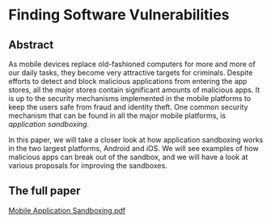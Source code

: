 # Finding Software Vulnerabilities
## Abstract
As mobile devices replace old-fashioned computers for more and more of our daily tasks, they become very attractive targets for criminals. Despite efforts to detect and block malicious applications from entering the app stores, all the major stores contain significant amounts of malicious apps. It is up to the security mechanisms implemented in the mobile platforms to keep the users safe from fraud and identity theft. One common security mechanism that can be found in all the major mobile platforms, is *application sandboxing*.

In this paper, we will take a closer look at how application sandboxing works in the two largest platforms, Android and iOS. We will see examples of how malicious apps can break out of the sandbox, and we will have a look at various proposals for improving the sandboxes.

## The full paper
[Mobile Application Sandboxing.pdf](http://tommythorsen.github.io/documents/mobile-application-sandboxing/Mobile%20Application%20Sandboxing.pdf)
